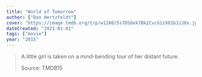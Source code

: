 ```yaml
---
title: "World of Tomorrow"
author: ["Don Hertzfeldt"]
cover: "https://image.tmdb.org/t/p/w1280/5s7DSOek7Bk2CvcG1zX01bJzJ0x.jpg"
dateCreated: "2021-01-01"
tags: ["movie"]
year: "2015"
---
```


> A little girl is taken on a mind-bending tour of her distant future.
>
> Source: TMDB15
